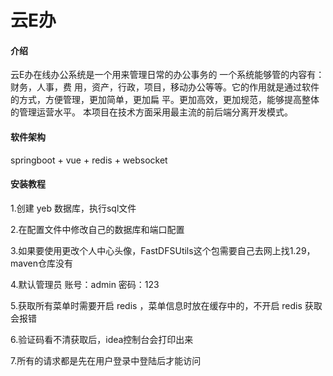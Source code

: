 # 云E办

#### 介绍
云E办在线办公系统是一个用来管理日常的办公事务的 一个系统能够管的内容有：财务，人事，费 用，资产，行政，项目，移动办公等等。它的作用就是通过软件的方式，方便管理，更加简单，更加扁 平。更加高效，更加规范，能够提高整体的管理运营水平。 本项目在技术方面采用最主流的前后端分离开发模式。

#### 软件架构
springboot + vue + redis + websocket

#### 安装教程

1.创建 yeb 数据库，执行sql文件

2.在配置文件中修改自己的数据库和端口配置

3.如果要使用更改个人中心头像，FastDFSUtils这个包需要自己去网上找1.29，maven仓库没有

4.默认管理员 账号：admin 密码：123

5.获取所有菜单时需要开启 redis ，菜单信息时放在缓存中的，不开启 redis 获取会报错

6.验证码看不清获取后，idea控制台会打印出来

7.所有的请求都是先在用户登录中登陆后才能访问